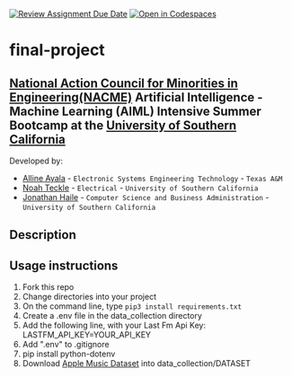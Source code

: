 [![Review Assignment Due Date](https://classroom.github.com/assets/deadline-readme-button-22041afd0340ce965d47ae6ef1cefeee28c7c493a6346c4f15d667ab976d596c.svg)](https://classroom.github.com/a/ol4GAg0d)
[![Open in Codespaces](https://classroom.github.com/assets/launch-codespace-2972f46106e565e64193e422d61a12cf1da4916b45550586e14ef0a7c637dd04.svg)](https://classroom.github.com/open-in-codespaces?assignment_repo_id=15423701)
<!--
Name of your teams' final project
-->
# final-project
## [National Action Council for Minorities in Engineering(NACME)](https://www.nacme.org) Artificial Intelligence - Machine Learning (AIML) Intensive Summer Bootcamp at the [University of Southern California](https://viterbischool.usc.edu)

<!--
List all of the members who developed the project and
link to each members respective GitHub profile
-->
Developed by: 
- [Alline Ayala](https://github.com/ayalaa04) - `Electronic Systems Engineering Technology` - `Texas A&M`
- [Noah Teckle](https://github.com/nteckle99) - `Electrical` - `University of Southern California` 
- [Jonathan Haile](https://github.com/jonathanhaile1) - `Computer Science and Business Administration` - `University of Southern California` 

## Description
<!--
Give a short description on what your project accomplishes and what tools is uses. In addition, you can drop screenshots directly into your README file to add them to your README. Take these from your presentations.
-->

## Usage instructions
<!--
Give details on how to install fork and install your project. You can get all of the python dependencies for your project by typing `pip3 freeze requirements.txt` on the system that runs your project. Add the generated `requirements.txt` to this repo.
-->
1. Fork this repo
2. Change directories into your project
3. On the command line, type `pip3 install requirements.txt`
4. Create a .env file in the data_collection directory
5. Add the following line, with your Last Fm Api Key: LASTFM_API_KEY=YOUR_API_KEY
6. Add ".env" to .gitignore
7. pip install python-dotenv
8. Download [Apple Music Dataset](https://www.kaggle.com/datasets/kanchana1990/apple-music-dataset-10000-tracks-uncovered) into data_collection/DATASET

